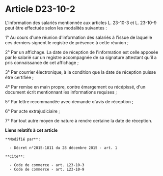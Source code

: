 # Article D23-10-2

L'information des salariés mentionnée aux articles L. 23-10-3 et L. 23-10-9 peut être effectuée selon les modalités
suivantes : 

1° Au cours d'une réunion d'information des salariés à l'issue de laquelle ces derniers signent le registre de présence à
cette réunion ; 

2° Par un affichage. La date de réception de l'information est celle apposée par le salarié sur un registre accompagnée de sa
signature attestant qu'il a pris connaissance de cet affichage ; 

3° Par courrier électronique, à la condition que la date de réception puisse être certifiée ; 

4° Par remise en main propre, contre émargement ou récépissé, d'un document écrit mentionnant les informations requises ; 

5° Par lettre recommandée avec demande d'avis de réception ; 

6° Par acte extrajudiciaire ; 

7° Par tout autre moyen de nature à rendre certaine la date de réception.

**Liens relatifs à cet article**

	**Modifié par**:

	  - Décret n°2015-1811 du 28 décembre 2015 - art. 1

	**Cite**:

	  - Code de commerce - art. L23-10-3
	  - Code de commerce - art. L23-10-9
